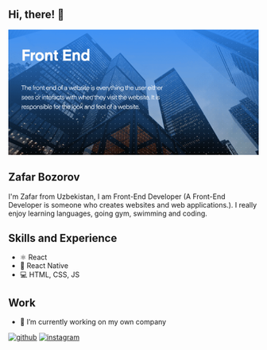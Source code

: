 ## Hi, there! 👋

![](https://github.com/za1ar/za1ar/blob/main/1%20(3).png)

## Zafar Bozorov
I'm Zafar from Uzbekistan, I am Front-End Developer (A Front-End Developer is someone who creates websites and web applications.). 
I really enjoy learning languages, going gym, swimming and coding.

## Skills and Experience
* ⚛ React
* 📱 React Native
* 💻 HTML, CSS, JS

## Work
- 🔭 I’m currently working on my own company 


[<img src='https://cdn.jsdelivr.net/npm/simple-icons@3.0.1/icons/github.svg' alt='github' height='40'>](https://github.com/za1ar)  [<img src='https://cdn.jsdelivr.net/npm/simple-icons@3.0.1/icons/instagram.svg' alt='instagram' height='40'>](https://www.instagram.com/za1ar.01/)  


<!---
za1ar/za1ar is a ✨ special ✨ repository because its `README.md` (this file) appears on your GitHub profile.
You can click the Preview link to take a look at your changes.
--->
